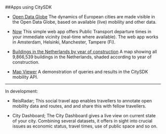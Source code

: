 ##Apps using CitySDK


- [Open Data Globe](http://dev.citysdk.waag.org/visualisation/) The dynamics of European cities are made visible in the Open Data Globe, based on available (live) mobility and other data.

- [Now](http://dev.citysdk.waag.org/now) This simple web app offers Public Transport departure times in your immediate vicinity (real-time where available). The web app works in Amsterdam, Helsinki, Manchester, Tampere (Fi).

- [Buildings in the Netherlands by year of construction](http://dev.citysdk.waag.org/buildings) A map showing all 9,866,539 buildings in the Netherlands, shaded according to year of construction.

- [Map Viewer](http://dev.citysdk.waag.org/map) A demonstration of queries and results in the CitySDK mobility API. 


<hr/>

In development:

- ReisRadar; This social travel app enables travellers to annotate open mobility data and routes, and and share this with fellow travellers.  

- City Dashboard; The City Dashboard gives a live view on current state of your city. Combining several datasets, it offers in sight into crucial issues as economic status, travel times, use of public space and so on.


